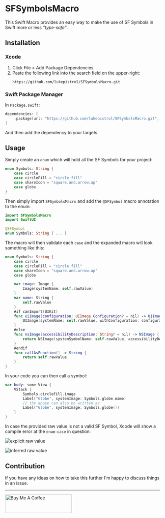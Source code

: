 # SFSymbolsMacro

This Swift Macro provides an easy way to make the use of SF Symbols in Swift more or less *"type-safe"*.

## Installation

### Xcode

1. Click File > Add Package Dependencies
2. Paste the following link into the search field on the upper-right:
   ```
   https://github.com/lukepistrol/SFSymbolsMacro.git
   ```

### Swift Package Manager

In `Package.swift`:

```swift
dependencies: [
    .package(url: "https://github.com/lukepistrol/SFSymbolsMacro.git", from: "0.1.0")
]
```

And then add the dependency to your targets.

## Usage

Simply create an `enum` which will hold all the SF Symbols for your project:

```swift
enum Symbols: String {
    case circle
    case circleFill = "circle.fill"
    case shareIcon = "square.and.arrow.up"
    case globe
}
```

Then simply import `SFSymbolsMacro` and add the `@SFSymbol` macro annotation to the enum:

```swift
import SFSymbolsMacro
import SwiftUI

@SFSymbol
enum Symbols: String { ... }
```

The macro will then validate each `case` and the expanded macro will look something like this:

```swift
enum Symbols: String {
    case circle
    case circleFill = "circle.fill"
    case shareIcon = "square.and.arrow.up"
    case globe

    var image: Image {
        Image(systemName: self.rawValue)
    }
    var name: String {
        self.rawValue
    }
    #if canImport(UIKit)
    func uiImage(configuration: UIImage.Configuration? = nil) -> UIImage {
        UIImage(systemName: self.rawValue, withConfiguration: configuration)!
    }
    #else
    func nsImage(accessibilityDescription: String? = nil) -> NSImage {
        return NSImage(systemSymbolName: self.rawValue, accessibilityDescription: accessibilityDescription)!
    }
    #endif
    func callAsFunction() -> String {
        return self.rawValue
    }
}
```

In your code you can then call a symbol:

```swift
var body: some View {
    VStack {
        Symbols.circleFill.image
        Label("Globe", systemImage: Symbols.globe.name)
        // the above can also be written as
        Label("Globe", systemImage: Symbols.globe())
    }
}
```

In case the provided raw value is not a valid SF Symbol, Xcode will show a compile error at the `enum-case` in question:

![explicit raw value](https://github.com/lukepistrol/SFSymbolsMacro/assets/9460130/36713049-6b14-4fc4-8a07-df86837e4704)

![inferred raw value](https://github.com/lukepistrol/SFSymbolsMacro/assets/9460130/9db30861-4b98-4e31-9c41-0b5e0a553293)


## Contribution

If you have any ideas on how to take this further I'm happy to discuss things in an issue.

-----

<a href="https://www.buymeacoffee.com/lukeeep" target="_blank"><img src="https://cdn.buymeacoffee.com/buttons/v2/default-yellow.png" alt="Buy Me A Coffee" style="height: 60px !important;width: 217px !important;" ></a>
